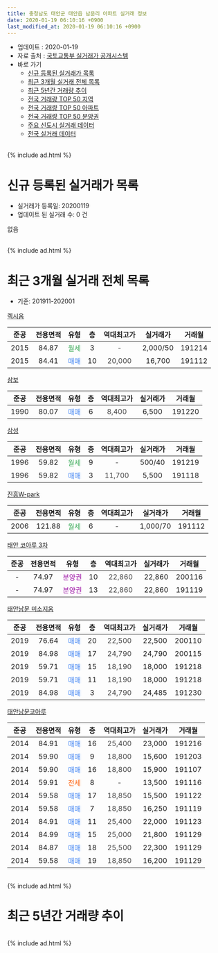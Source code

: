 ```yaml
---
title: 충청남도 태안군 태안읍 남문리 아파트 실거래 정보
date: 2020-01-19 06:10:16 +0900
last_modified_at: 2020-01-19 06:10:16 +0900
---
```


* 업데이트 : 2020-01-19
* 자료 출처 : [국토교통부 실거래가 공개시스템](http://rt.molit.go.kr)
* 바로 가기
    * [신규 등록된 실거래가 목록](#신규-등록된-실거래가-목록)
    * [최근 3개월 실거래 전체 목록](#최근-3개월-실거래-전체-목록)
    * [최근 5년간 거래량 추이](#최근-5년간-거래량-추이)
    * [전국 거래량 TOP 50 지역](https://apt-info.github.io/apt-trade-info/최근-3개월-전국에서-가장-거래가-많이-발생한-지역)
    * [전국 거래량 TOP 50 아파트](https://apt-info.github.io/apt-trade-info/최근-3개월-전국에서-가장-거래가-많이-발생한-아파트)
    * [전국 거래량 TOP 50 분양권](https://apt-info.github.io/apt-trade-info/최근-3개월-전국에서-가장-거래가-많이-발생한-분양권)
    * [주요 신도시 실거래 데이터](https://apt-info.github.io/apt-trade-info/주요-신도시)
    * [전국 실거래 데이터](https://apt-info.github.io/apt-trade-info/전국)
<br>
{% include ad.html %}
<br>

# 신규 등록된 실거래가 목록
* 실거래가 등록일: 20200119
* 업데이트 된 실거래 수: 0 건

없음

<br>
{% include ad.html %}
<br>

# 최근 3개월 실거래 전체 목록
* 기준: 201911-202001


[렉시움](https://search.naver.com/search.naver?query=%EC%B6%A9%EC%B2%AD%EB%82%A8%EB%8F%84+%ED%83%9C%EC%95%88%EA%B5%B0+%ED%83%9C%EC%95%88%EC%9D%8D+%EB%82%A8%EB%AC%B8%EB%A6%AC+%EB%A0%89%EC%8B%9C%EC%9B%80)

|준공|전용면적|유형|층|역대최고가|실거래가|거래월|
|:---:|:---:|:---:|:---:|:---:|:---:|:---:|
|2015|84.87|<span style="color:#34a853">월세</span>|3|<span style="color:#444444">-</span>|2,000/50|191214|
|2015|84.41|<span style="color:#4285f3">매매</span>|10|<span style="color:#444444">20,000</span>|16,700|191112|

[삼보](https://search.naver.com/search.naver?query=%EC%B6%A9%EC%B2%AD%EB%82%A8%EB%8F%84+%ED%83%9C%EC%95%88%EA%B5%B0+%ED%83%9C%EC%95%88%EC%9D%8D+%EB%82%A8%EB%AC%B8%EB%A6%AC+%EC%82%BC%EB%B3%B4)

|준공|전용면적|유형|층|역대최고가|실거래가|거래월|
|:---:|:---:|:---:|:---:|:---:|:---:|:---:|
|1990|80.07|<span style="color:#4285f3">매매</span>|6|<span style="color:#444444">8,400</span>|6,500|191220|

[삼성](https://search.naver.com/search.naver?query=%EC%B6%A9%EC%B2%AD%EB%82%A8%EB%8F%84+%ED%83%9C%EC%95%88%EA%B5%B0+%ED%83%9C%EC%95%88%EC%9D%8D+%EB%82%A8%EB%AC%B8%EB%A6%AC+%EC%82%BC%EC%84%B1)

|준공|전용면적|유형|층|역대최고가|실거래가|거래월|
|:---:|:---:|:---:|:---:|:---:|:---:|:---:|
|1996|59.82|<span style="color:#34a853">월세</span>|9|<span style="color:#444444">-</span>|500/40|191219|
|1996|59.82|<span style="color:#4285f3">매매</span>|3|<span style="color:#444444">11,700</span>|5,500|191118|

[진흥W-park](https://search.naver.com/search.naver?query=%EC%B6%A9%EC%B2%AD%EB%82%A8%EB%8F%84+%ED%83%9C%EC%95%88%EA%B5%B0+%ED%83%9C%EC%95%88%EC%9D%8D+%EB%82%A8%EB%AC%B8%EB%A6%AC+%EC%A7%84%ED%9D%A5W-park)

|준공|전용면적|유형|층|역대최고가|실거래가|거래월|
|:---:|:---:|:---:|:---:|:---:|:---:|:---:|
|2006|121.88|<span style="color:#34a853">월세</span>|6|<span style="color:#444444">-</span>|1,000/70|191112|

[태안 코아루 3차](https://search.naver.com/search.naver?query=%EC%B6%A9%EC%B2%AD%EB%82%A8%EB%8F%84+%ED%83%9C%EC%95%88%EA%B5%B0+%ED%83%9C%EC%95%88%EC%9D%8D+%EB%82%A8%EB%AC%B8%EB%A6%AC+%ED%83%9C%EC%95%88+%EC%BD%94%EC%95%84%EB%A3%A8+3%EC%B0%A8)

|준공|전용면적|유형|층|역대최고가|실거래가|거래월|
|:---:|:---:|:---:|:---:|:---:|:---:|:---:|
|-|74.97|<span style="color:#9C11A5">분양권</span>|10|<span style="color:#444444">22,860</span>|22,860|200116|
|-|74.97|<span style="color:#9C11A5">분양권</span>|13|<span style="color:#444444">22,860</span>|22,860|191119|

[태안남문 미소지움](https://search.naver.com/search.naver?query=%EC%B6%A9%EC%B2%AD%EB%82%A8%EB%8F%84+%ED%83%9C%EC%95%88%EA%B5%B0+%ED%83%9C%EC%95%88%EC%9D%8D+%EB%82%A8%EB%AC%B8%EB%A6%AC+%ED%83%9C%EC%95%88%EB%82%A8%EB%AC%B8+%EB%AF%B8%EC%86%8C%EC%A7%80%EC%9B%80)

|준공|전용면적|유형|층|역대최고가|실거래가|거래월|
|:---:|:---:|:---:|:---:|:---:|:---:|:---:|
|2019|76.64|<span style="color:#4285f3">매매</span>|20|<span style="color:#444444">22,500</span>|22,500|200110|
|2019|84.98|<span style="color:#4285f3">매매</span>|17|<span style="color:#444444">24,790</span>|24,790|200115|
|2019|59.71|<span style="color:#4285f3">매매</span>|15|<span style="color:#444444">18,190</span>|18,000|191218|
|2019|59.71|<span style="color:#4285f3">매매</span>|11|<span style="color:#444444">18,190</span>|18,000|191218|
|2019|84.98|<span style="color:#4285f3">매매</span>|3|<span style="color:#444444">24,790</span>|24,485|191230|

[태안남문코아루](https://search.naver.com/search.naver?query=%EC%B6%A9%EC%B2%AD%EB%82%A8%EB%8F%84+%ED%83%9C%EC%95%88%EA%B5%B0+%ED%83%9C%EC%95%88%EC%9D%8D+%EB%82%A8%EB%AC%B8%EB%A6%AC+%ED%83%9C%EC%95%88%EB%82%A8%EB%AC%B8%EC%BD%94%EC%95%84%EB%A3%A8)

|준공|전용면적|유형|층|역대최고가|실거래가|거래월|
|:---:|:---:|:---:|:---:|:---:|:---:|:---:|
|2014|84.91|<span style="color:#4285f3">매매</span>|16|<span style="color:#444444">25,400</span>|23,000|191216|
|2014|59.90|<span style="color:#4285f3">매매</span>|9|<span style="color:#444444">18,800</span>|15,600|191203|
|2014|59.90|<span style="color:#4285f3">매매</span>|16|<span style="color:#444444">18,800</span>|15,900|191107|
|2014|59.91|<span style="color:#ff5a00">전세</span>|8|<span style="color:#444444">-</span>|13,500|191116|
|2014|59.58|<span style="color:#4285f3">매매</span>|17|<span style="color:#444444">18,850</span>|15,500|191122|
|2014|59.58|<span style="color:#4285f3">매매</span>|7|<span style="color:#444444">18,850</span>|16,250|191119|
|2014|84.91|<span style="color:#4285f3">매매</span>|11|<span style="color:#444444">25,400</span>|22,000|191123|
|2014|84.99|<span style="color:#4285f3">매매</span>|15|<span style="color:#444444">25,000</span>|21,800|191129|
|2014|84.87|<span style="color:#4285f3">매매</span>|18|<span style="color:#444444">25,500</span>|22,300|191129|
|2014|59.58|<span style="color:#4285f3">매매</span>|19|<span style="color:#444444">18,850</span>|16,200|191129|


<br>
{% include ad.html %}
<br>

# 최근 5년간 거래량 추이


<div style="width:100%;">
    <canvas id="deal_progress" height="200"></canvas>
</div>

<script>
new Chart(document.getElementById("deal_progress"), {
    type: 'line',
    data: {
        labels: ['201501','201502','201503','201504','201505','201506','201507','201508','201509','201510','201511','201512','201601','201602','201603','201604','201605','201606','201607','201608','201609','201610','201611','201612','201701','201702','201703','201704','201705','201706','201707','201708','201709','201710','201711','201712','201801','201802','201803','201804','201805','201806','201807','201808','201809','201810','201811','201812','201901','201902','201903','201904','201905','201906','201907','201908','201909','201910','201911','201912','202001'],
        datasets: [{
            label: '매매',
            pointRadius: 1,
            data: [8, 7, 4, 4, 19, 12, 20, 10, 9, 6, 3, 5, 6, 6, 11, 10, 4, 10, 4, 7, 6, 9, 10, 7, 5, 6, 7, 9, 2, 5, 4, 3, 4, 4, 5, 2, 8, 6, 7, 5, 7, 4, 5, 4, 2, 6, 5, 4, 8, 5, 13, 13, 10, 7, 8, 7, 7, 10, 10, 6, 3],
            borderColor: "rgba(255, 201, 14, 1)",
            backgroundColor: "rgba(255, 201, 14, 0.5)",
            fill: false,
            lineTension: 0
        },{
            label: '전월세',
            pointRadius: 1,
            data: [6, 1, 4, 0, 0, 2, 3, 0, 1, 5, 0, 2, 3, 3, 1, 1, 1, 2, 2, 2, 2, 0, 1, 2, 3, 2, 0, 1, 2, 1, 0, 1, 0, 4, 2, 2, 2, 5, 3, 2, 3, 0, 1, 2, 4, 1, 1, 0, 1, 4, 5, 0, 9, 4, 2, 5, 5, 5, 2, 2, 0],
            borderColor: "rgba(0, 141, 185, 1)",
            backgroundColor: "rgba(0, 141, 185, 0.5)",
            fill: false,
            lineTension: 0
        }
        ]
    },
    options: {
        responsive: true,
        title: {
            display: false
        },
        tooltips: {
            mode: 'index',
            intersect: false
        },
        hover: {
            mode: 'nearest',
            intersect: true
        },
        scales: {
            xAxes: [{
                display: true,
                scaleLabel: {
                    display: true,
                    labelString: '년/월'
                }
            }],
            yAxes: [{
                display: true,
                ticks: {
                    suggestedMin: 0,
                },
                scaleLabel: {
                    display: true,
                    labelString: '실거래 수'
                }
            }]
        }
    }
});

</script>


<br>
{% include ad.html %}
<br>

